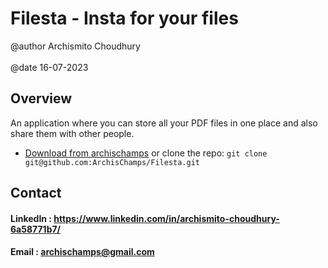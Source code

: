 # Filesta - Insta for your files
@author Archismito Choudhury <br></br> @date 16-07-2023

## Overview
An application where you can store all your PDF files in one place and also share them with other people.

- [Download from archischamps](https://github.com/ArchisChamps/Filesta/)
  or clone the repo: `git clone git@github.com:ArchisChamps/Filesta.git`
  
## Contact

#### LinkedIn : https://www.linkedin.com/in/archismito-choudhury-6a58771b7/
#### Email : archischamps@gmail.com

